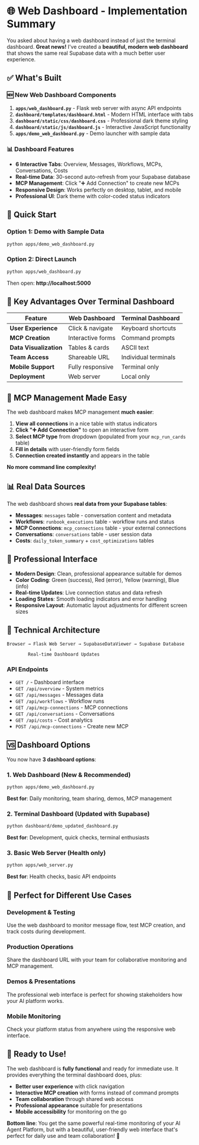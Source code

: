 # 🌐 Web Dashboard - Implementation Summary

You asked about having a web dashboard instead of just the terminal dashboard. **Great news!** I've created a **beautiful, modern web dashboard** that shows the same real Supabase data with a much better user experience.

## ✅ What's Built

### 🆕 New Web Dashboard Components
1. **`apps/web_dashboard.py`** - Flask web server with async API endpoints
2. **`dashboard/templates/dashboard.html`** - Modern HTML interface with tabs
3. **`dashboard/static/css/dashboard.css`** - Professional dark theme styling
4. **`dashboard/static/js/dashboard.js`** - Interactive JavaScript functionality
5. **`apps/demo_web_dashboard.py`** - Demo launcher with sample data

### 📊 Dashboard Features
- **6 Interactive Tabs**: Overview, Messages, Workflows, MCPs, Conversations, Costs
- **Real-time Data**: 30-second auto-refresh from your Supabase database
- **MCP Management**: Click "➕ Add Connection" to create new MCPs
- **Responsive Design**: Works perfectly on desktop, tablet, and mobile
- **Professional UI**: Dark theme with color-coded status indicators

## 🚀 Quick Start

### Option 1: Demo with Sample Data
```bash
python apps/demo_web_dashboard.py
```

### Option 2: Direct Launch
```bash
python apps/web_dashboard.py
```

Then open: **http://localhost:5000**

## 🎯 Key Advantages Over Terminal Dashboard

| Feature | Web Dashboard | Terminal Dashboard |
|---------|---------------|-------------------|
| **User Experience** | Click & navigate | Keyboard shortcuts |
| **MCP Creation** | Interactive forms | Command prompts |
| **Data Visualization** | Tables & cards | ASCII text |
| **Team Access** | Shareable URL | Individual terminals |
| **Mobile Support** | Fully responsive | Terminal only |
| **Deployment** | Web server | Local only |

## 🔌 MCP Management Made Easy

The web dashboard makes MCP management **much easier**:

1. **View all connections** in a nice table with status indicators
2. **Click "➕ Add Connection"** to open an interactive form
3. **Select MCP type** from dropdown (populated from your `mcp_run_cards` table)
4. **Fill in details** with user-friendly form fields
5. **Connection created instantly** and appears in the table

**No more command line complexity!**

## 📊 Real Data Sources

The web dashboard shows **real data from your Supabase tables**:

- **Messages**: `messages` table - conversation content and metadata
- **Workflows**: `runbook_executions` table - workflow runs and status
- **MCP Connections**: `mcp_connections` table - your external connections
- **Conversations**: `conversations` table - user session data
- **Costs**: `daily_token_summary` + `cost_optimizations` tables

## 🎨 Professional Interface

- **Modern Design**: Clean, professional appearance suitable for demos
- **Color Coding**: Green (success), Red (error), Yellow (warning), Blue (info)
- **Real-time Updates**: Live connection status and data refresh
- **Loading States**: Smooth loading indicators and error handling
- **Responsive Layout**: Automatic layout adjustments for different screen sizes

## 🔧 Technical Architecture

```
Browser → Flask Web Server → SupabaseDataViewer → Supabase Database
                ↓
        Real-time Dashboard Updates
```

### API Endpoints
- `GET /` - Dashboard interface
- `GET /api/overview` - System metrics
- `GET /api/messages` - Messages data
- `GET /api/workflows` - Workflow runs
- `GET /api/mcp-connections` - MCP connections
- `GET /api/conversations` - Conversations
- `GET /api/costs` - Cost analytics
- `POST /api/mcp-connections` - Create new MCP

## 🆚 Dashboard Options

You now have **3 dashboard options**:

### 1. Web Dashboard (New & Recommended)
```bash
python apps/demo_web_dashboard.py
```
**Best for**: Daily monitoring, team sharing, demos, MCP management

### 2. Terminal Dashboard (Updated with Supabase)
```bash
python dashboard/demo_updated_dashboard.py
```
**Best for**: Development, quick checks, terminal enthusiasts

### 3. Basic Web Server (Health only)
```bash
python apps/web_server.py
```
**Best for**: Health checks, basic API endpoints

## 📱 Perfect for Different Use Cases

### **Development & Testing**
Use the web dashboard to monitor message flow, test MCP creation, and track costs during development.

### **Production Operations**
Share the dashboard URL with your team for collaborative monitoring and MCP management.

### **Demos & Presentations**
The professional web interface is perfect for showing stakeholders how your AI platform works.

### **Mobile Monitoring**
Check your platform status from anywhere using the responsive web interface.

## 🎉 Ready to Use!

The web dashboard is **fully functional** and ready for immediate use. It provides everything the terminal dashboard does, plus:

- **Better user experience** with click navigation
- **Interactive MCP creation** with forms instead of command prompts  
- **Team collaboration** through shared web access
- **Professional appearance** suitable for presentations
- **Mobile accessibility** for monitoring on the go

**Bottom line**: You get the same powerful real-time monitoring of your AI Agent Platform, but with a beautiful, user-friendly web interface that's perfect for daily use and team collaboration! 🚀 